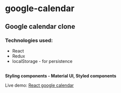 # google-calendar

## Google calendar clone

### Technologies used:
<ul>
  <li>React</li>
  <li>Redux</li>
  <li>localStorage - for persistence</li> 
</ul>

<br/>
<b> Styling components - Material UI, Styled components</b>
<br/>

Live demo: [React google calendar](https://csb-0m117.netlify.app/)

